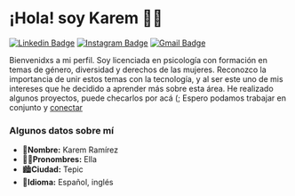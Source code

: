 # ¡Hola! soy Karem 👋✨

[![Linkedin Badge](https://img.shields.io/badge/-karemramírez-blue?style=flat&logo=Linkedin&logoColor=white&link=https://www.linkedin.com/in/karem-n-ramírez-629742249/)](https://www.linkedin.com/in/karem-ram%C3%ADrez-629742249/)
[![Instagram Badge](https://img.shields.io/badge/-@karem.nahra-purple?style=flat&logo=instagram&logoColor=white&link=https://instagram.com/karem.nahra/)](https://instagram.com/karem.nahra)
[![Gmail Badge](https://img.shields.io/badge/-karemcardoso1301-c14438?style=flat&logo=Gmail&logoColor=white&link=mailto:karemcardoso1301@gmail.com)](mailto:karemcardoso1301@gmail.com)

Bienvenidxs a mi perfil. Soy licenciada en psicología con formación en temas de género, diversidad y derechos de las mujeres. Reconozco la importancia de unir estos temas con la tecnología, y al ser este uno de mis intereses que he decidido a aprender más sobre esta área. He realizado algunos proyectos, puede checarlos por acá (; Espero podamos trabajar en conjunto y [conectar](https://www.linkedin.com/in/karem-ram%C3%ADrez-629742249/)

### Algunos datos sobre mí
- 💜**Nombre:** Karem Ramírez
- 🙍‍♀️**Pronombres:** Ella
- 🏙️**Ciudad:** Tepic
- 📄**Idioma:** Español, inglés
